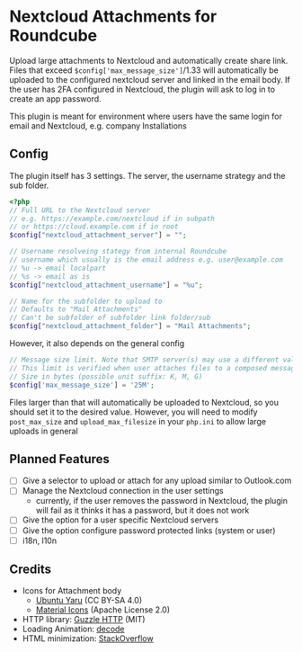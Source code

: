 # Nextcloud Attachments for Roundcube

Upload large attachments to Nextcloud and automatically create share link.
Files that exceed `$config['max_message_size']`/1.33 will automatically be uploaded to
the configured nextcloud server and linked in the email body. If the user has 2FA
configured in Nextcloud, the plugin will ask to log in to create an app password.

This plugin is meant for environment where users have the same login for 
email and Nextcloud, e.g. company Installations

## Config

The plugin itself has 3 settings. The server, the username strategy and the sub folder.

```php
<?php
// Full URL to the Nextcloud server 
// e.g. https://example.com/nextcloud if in subpath
// or https://cloud.example.com if in root
$config["nextcloud_attachment_server"] = "";

// Username resolveing stategy from internal Roundcube
// username which usually is the email address e.g. user@example.com
// %u -> email localpart
// %s -> email as is
$config["nextcloud_attachment_username"] = "%u";

// Name for the subfolder to upload to
// Defaults to "Mail Attachments"
// Can't be subfolder of subfolder link folder/sub
$config["nextcloud_attachment_folder"] = "Mail Attachments";
```
However, it also depends on the general config 

```php
// Message size limit. Note that SMTP server(s) may use a different value.
// This limit is verified when user attaches files to a composed message.
// Size in bytes (possible unit suffix: K, M, G)
$config['max_message_size'] = '25M';
```
Files larger than that will automatically be uploaded to Nextcloud, so you should set it to
the desired value. However, you will need to modify `post_max_size` and `upload_max_filesize` 
in your `php.ini` to allow large uploads in general

## Planned Features
 - [ ] Give a selector to upload or attach for any upload similar to Outlook.com
 - [ ] Manage the Nextcloud connection in the user settings
   - currently, if the user removes the password in Nextcloud, the plugin will fail as it
     thinks it has a password, but it does not work
 - [ ] Give the option for a user specific Nextcloud servers
 - [ ] Give the option configure password protected links (system or user)
 - [ ] i18n, l10n

## Credits

- Icons for Attachment body
  - [Ubuntu Yaru](https://github.com/ubuntu/yaru) (CC BY-SA 4.0) 
  - [Material Icons](https://developers.google.com/fonts/docs/material_icons) (Apache License 2.0)
- HTTP library: [Guzzle HTTP](https://github.com/guzzle/guzzle) (MIT)
- Loading Animation: [decode](https://dev.to/dcodeyt/create-a-button-with-a-loading-spinner-in-html-css-1c0h)
- HTML minimization: [StackOverflow](https://stackoverflow.com/a/6225706)
